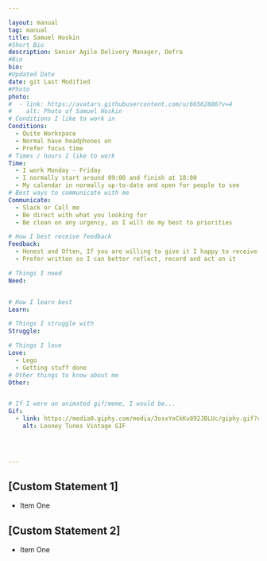 ```yaml
---

layout: manual
tag: manual
title: Samuel Hoskin
#Short Bio
description: Senior Agile Delivery Manager, Defra 
#Bio
bio: 
#Updated Date
date: git Last Modified
#Photo
photo:
#  - link: https://avatars.githubusercontent.com/u/66562886?v=4
#    alt: Photo of Samuel Hoskin
# Conditions I like to work in
Conditions:
  - Quite Workspace
  - Normal have headphones on
  - Prefer focus time
# Times / hours I like to work
Time:
  - I work Monday - Friday
  - I normally start around 09:00 and finish at 18:00
  - My calendar in normally up-to-date and open for people to see 
# Best ways to communicate with me
Communicate:
  - Slack or Call me
  - Be direct with what you looking for
  - Be clean on any urgency, as I will do my best to priorities

# How I best receive feedback
Feedback:
  - Honest and Often, If you are willing to give it I happy to receive it 
  - Prefer written so I can better reflect, record and act on it

# Things I need
Need:


# How I learn best
Learn:

# Things I struggle with
Struggle:

# Things I love
Love:
  - Lego
  - Getting stuff done
# Other things to know about me
Other:


# If I were an animated gif/meme, I would be...
Gif:
  - link: https://media0.giphy.com/media/3osxYoCkKu892JBLUc/giphy.gif?cid=ecf05e47e2e579e5a5d99a020ed17d56df58e00fa10c9418&rid=giphy.gif&ct=g
    alt: Looney Tunes Vintage GIF 



     
---
```


<div class="govuk-grid-row">
  <div class="govuk-grid-column-one-third">
  <h2 class="govuk-heading-m">[Custom Statement 1]</h2>
    <ul class="govuk-list govuk-list--bullet">   
      <li> Item One </li>
    </ul>
  </div>

  <div class="govuk-grid-column-one-third">
  <h2 class="govuk-heading-m">[Custom Statement 2]</h2>
    <ul class="govuk-list govuk-list--bullet">   
      <li> Item One </li>
    </ul>
  </div>

</div>
